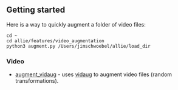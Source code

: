 ## Getting started

Here is a way to quickly augment a folder of video files:
```
cd ~ 
cd allie/features/video_augmentation
python3 augment.py /Users/jimschwoebel/allie/load_dir
```

### Video
* [augment_vidaug](https://github.com/jim-schwoebel/allie/blob/master/augmentation/video_augmentation/augment_vidaug.py) - uses [vidaug](https://github.com/okankop/vidaug) to augment video files (random transformations).

